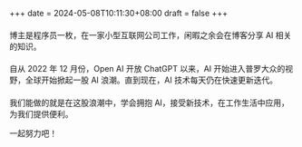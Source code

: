 +++
date = 2024-05-08T10:11:30+08:00
draft = false
+++

####

博主是程序员一枚，在一家小型互联网公司工作，闲暇之余会在博客分享 AI 相关的知识。

####

自从 2022 年 12 月份，Open AI 开放 ChatGPT 以来，AI 开始进入普罗大众的视野，全球开始掀起一股 AI 浪潮。直到现在，AI 技术每天仍在快速更新迭代。

####

我们能做的就是在这股浪潮中，学会拥抱 AI，接受新技术，在工作生活中应用，为我们提供便利。

一起努力吧！
